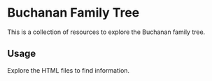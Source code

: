 # Buchanan Family Tree

This is a collection of resources to explore the Buchanan family tree.

## Usage

Explore the HTML files to find information.

